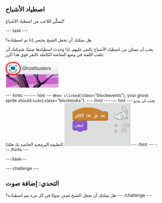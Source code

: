 ## اصطياد الأشباح

لنمكِّن اللاعب من اصطياد الأشباح!

\--- task \---

هل يمكنك أن تجعل الشبح يختفي إذا تم اصطياده؟

يجب أن تتمكن من اصطياد الأشباح بالنقر عليهم. إذا وجدتَ اصطيادها صعبًا، فيمكنك أن تلعب اللعبة في وضع الشاشة الكاملة بالنقر فوق هذا الزر:

![لقطة الشاشة](images/ghost-fullscreen.png)

\--- hints \--- \--- hint \--- `When clicked`{:class=”blockevents”}, your ghost sprite should `hide`{:class=”blocklooks”}. \--- /hint \--- \--- hint \--- يجب ان يبدو التعليمة البرمجية الخاصة بك هكذا ![screenshot](images/ghost-catch-code.png) \--- /hint \--- \--- /hints \---

\---/task\---

\--- challenge \---

## التحدي: إضافة صوت

هل يمكنك أن تجعل الشبح يُصدر صوتًا في كل مرة يتم اصطياده؟ \--- /challenge \---
